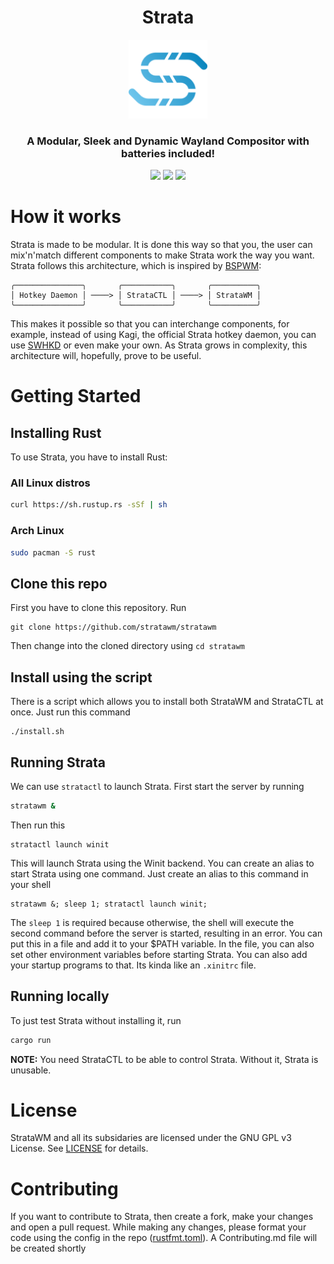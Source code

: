 <p align="center">
    <h1 align="center">Strata</h1>
    <p align="center">
        <img src="https://github.com/StrataWM/.github/blob/main/assets/strata_logo.png" style="width: 25%;"></img>
        <h3 align="center">A Modular, Sleek and Dynamic Wayland Compositor with batteries included!</h3>
    </p>
</p>

<p align="center">
  <img src="https://img.shields.io/github/languages/top/stratawm/stratawm?style=for-the-badge"/>
  <img src="https://img.shields.io/github/commit-activity/m/stratawm/stratawm?style=for-the-badge"/>
  <img src="https://img.shields.io/github/stars/stratawm/stratawm?style=for-the-badge"/>
</p>

# How it works
Strata is made to be modular. It is done this way so that you, the user can mix'n'match different components to make Strata work the way you want. Strata follows this architecture, which is inspired by [BSPWM](https://github.com/baskerville/bspwm):

```
╭───────────────╮       ╭───────────╮       ╭──────────╮
│ Hotkey Daemon │ ────> │ StrataCTL │ ────> │ StrataWM │
╰───────────────╯       ╰───────────╯       ╰──────────╯
```

This makes it possible so that you can interchange components, for example, instead of using Kagi, the official Strata hotkey daemon, you can use [SWHKD](https://github.com/waycrate/swhkd) or even make your own. As Strata grows in complexity, this architecture will, hopefully, prove to be useful. 

# Getting Started
## Installing Rust
To use Strata, you have to install Rust:

### All Linux distros
```sh
curl https://sh.rustup.rs -sSf | sh
```
### Arch Linux
```sh
sudo pacman -S rust
```

## Clone this repo
First you have to clone this repository. Run
```
git clone https://github.com/stratawm/stratawm
```
Then change into the cloned directory using `cd stratawm`

## Install using the script
There is a script which allows you to install both StrataWM and StrataCTL at once. Just run this command
```
./install.sh
```

## Running Strata
We can use `stratactl` to launch Strata. First start the server by running 
```sh
stratawm &
```
Then run this
```
stratactl launch winit
```
This will launch Strata using the Winit backend. You can create an alias to start Strata using one command. Just create an alias to this command in your shell
```
stratawm &; sleep 1; stratactl launch winit;
```
The `sleep 1` is required because otherwise, the shell will execute the second command before the server is started, resulting in an error. You can put this in a file and add it to your $PATH variable. In the file, you can also set other environment variables before starting Strata. You can also add your startup programs to that. Its kinda like an `.xinitrc` file.

## Running locally
To just test Strata without installing it, run

```sh
cargo run
```
**NOTE:** You need StrataCTL to be able to control Strata. Without it, Strata is unusable.

# License
StrataWM and all its subsidaries are licensed under the GNU GPL v3 License. See [LICENSE](https://github.com/stratawm/stratawm/tree/main/LICENSE) for details.

# Contributing
If you want to contribute to Strata, then create a fork, make your changes and open a pull request. While making any changes, please format your code using the config in the repo ([rustfmt.toml](https://github.com/stratawm/stratawm/tree/main/rustfmt.toml)). A Contributing.md file will be created shortly